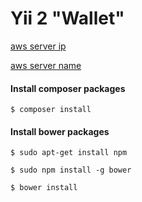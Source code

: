 Yii 2 "Wallet"
===============================

[aws server ip](http://35.156.244.104/)

[aws server name](ec2-35-156-244-104.eu-central-1.compute.amazonaws.com)
#### Install composer packages
```text
$ composer install
```
#### Install bower packages 
```text
$ sudo apt-get install npm
```
```text
$ sudo npm install -g bower
```
```text
$ bower install
```